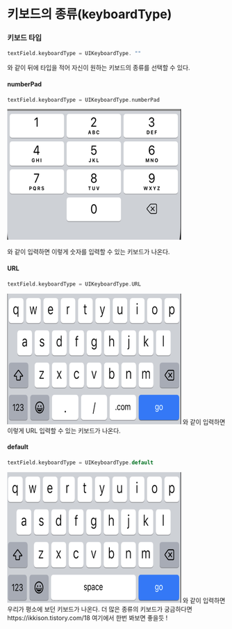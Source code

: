 # 키보드의 종류(keyboardType)

### 키보드 타입 
```swift
textField.keyboardType = UIKeyboardType. ""
```
와 같이 뒤에 타입을 적어 자신이 원하는 키보드의 종류를 선택할 수 있다.

#### numberPad
```swift
textField.keyboardType = UIKeyboardType.numberPad 
```
<img src="숫자 키보드.png" width="400" height="300"/>

와 같이 입력하면 이렇게 숫자를 입력할 수 있는 키보드가 나온다.

#### URL
```swift
textField.keyboardType = UIKeyboardType.URL 
```
<img src= "URL 키보드.png" width="400" height="300"/>
와 같이 입력하면 이렇게 URL 입력할 수 있는 키보드가 나온다.


#### default
```swift
textField.keyboardType = UIKeyboardType.default
```
<img src= "default키보드.png" width="400" height="300"/>
와 같이 입력하면 우리가 평소에 보던 키보드가 나온다.
더 많은 종류의 키보드가 궁금하다면
https://ikkison.tistory.com/18
여기에서 한번 봐보면 좋을듯 ! 
